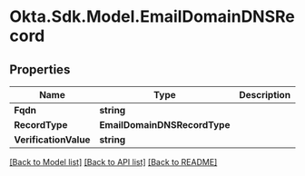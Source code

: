 # Okta.Sdk.Model.EmailDomainDNSRecord

## Properties

Name | Type | Description | Notes
------------ | ------------- | ------------- | -------------
**Fqdn** | **string** |  | [optional] 
**RecordType** | **EmailDomainDNSRecordType** |  | [optional] 
**VerificationValue** | **string** |  | [optional] 

[[Back to Model list]](../README.md#documentation-for-models) [[Back to API list]](../README.md#documentation-for-api-endpoints) [[Back to README]](../README.md)

